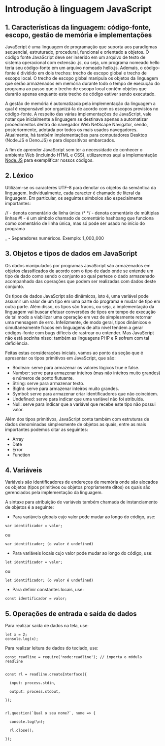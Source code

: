 
# Introdução à linguagem JavaScript

## 1. Características da linguagem: código-fonte, escopo, gestão de memória e implementações
JavaScript é uma linguagem de programação que suporta aos paradigmas sequencial, estruturado, procedural, funcional e orientado a objetos.  O código fonte JavaScript deve
ser inserido em um arquivo de texto de sistema operacional com extensão .js, ou seja, um programa nomeado hello teria seu código-fonte em um arquivo nomeado hello.js.
Ademais, o código-fonte é dividido em dois trechos: trecho de escopo global e trecho de escopo local. O trecho de escopo global manipula os objetos da linguagem que
serão armazenados em memória durante todo o tempo de execução do programa ao passo que o trecho de escopo local contém objetos que durarão apenas enquanto este trecho de
código estiver sendo executado.

A gestão de memória é automatizada pela implementação da linguagem a qual é responsável por organizá-la de acordo com os escopos previstos no código-fonte. 
A respeito das várias implementações de JavaScript, vale notar que inicialmente a linguagem se destinava apenas a automatizar procedimentos dentro do navegador Web NetScape
Navigator, sendo, posteriormente, adotada por todos os mais usados navegadores.  Atualmente, há também implementações para computadores Desktop (Node.JS e Deno.JS) e 
para dispositivos embarcados.

A fim de aprender JavaScript sem ter a necessidade de conhecer o ambiente Web (incluindo HTML e CSS), utilizaremos aqui a implementação [Node.JS](https://nodejs.org/en)
para exemplificar nossos códigos.  

## 2. Léxico
Utilizam-se os caracteres UTF-8 para denotar os objetos da semântica da linguagem.  Individualmente, cada caracter é chamado de literal da linguagem. Em particular,
os seguintes símbolos são especialmente importantes:

// - denota comentário de linha única
/* */ - denota comentário de múltiplas linhas
#! - é um símbolo chamado de comentário hashbang que funciona como comentário de linha única, mas só pode ser usado no início do programa

_ - Separadores numéricos.  Exemplo: 1_000_000 

## 3. Objetos e tipos de dados em JavaScript
Os dados manipulados por programas JavaScript são armazenados em objetos classificados de acordo com o tipo de dado onde se entende um tipo de dado como sendo o conjunto
ao qual pertece o dado armazenado acompanhado das operações que podem ser realizadas com dados deste conjunto.

Os tipos de dados JavaScript são dinâmicos, isto é, uma variável pode assumir um valor de um tipo em uma parte do programa e mudar de tipo em outra parte.  Além disso, os
tipos são fracos, ou seja, a implementação da linguagem vai buscar efetuar conversões de tipos em tempo de execução de tal modo a viabilizar uma operação em vez de
simplesmente retornar uma mensagem de erro.  Infelizmente, de modo geral, tipos dinâmicos e simultaneamente fracos em linguagens de alto nível tendem a gerar códigos-fonte
com bugs difíceis de rastrear ou entender.  Mas JavaScript não está sozinha nisso: também as linguagens PHP e R sofrem com tal deficiência.

Feitas estas considerações iniciais, vamos ao ponto da seção que é apresentar os tipos primitivos em JavaScript, que são:

- Boolean: serve para armazenar os valores lógicos true e false.
- Number: serve para armazenar  inteiros (mas não inteiros muito grandes) e números de ponto flutuante.
- String: serve para armazenar texto.
- BigInt: serve para armazenar  inteiros muito grandes.
- Symbol: serve para armazenar criar identificadores que não coincidem.
- Undefined: serve para indicar que uma variável não foi atribuída.
- Null: serve para indicar que a variável que recebe este tipo não possui valor.

Além dos tipos primitivos, JavaScript conta também com estruturas de dados denominadas simplesmente de objetos as quais, entre as mais importantes podemos citar as seguintes:
- Array
- Date
- Error
- Function

## 4. Variáveis
Variáveis são identificadores de endereços de memória onde são alocados os objetos (tipos primitivos ou objetos propriamente ditos) os quais são gerenciados pela implementação da linguagem.

A sintaxe para atribuição de variáveis também chamada de instanciamento de objetos é a seguinte:

- Para variáveis globais cujo valor pode mudar ao longo do código, use:

```
var identificador = valor;
```

ou 
```
var identificador; (o valor é undefined)
```


- Para variáveis locais cujo valor pode mudar ao longo do código, use:

```
let identificador = valor;
```

ou 
```
let identificador; (o valor é undefined)
```

- Para definir constantes locais, use:

```
const identificador = valor;
```
 
## 5. Operações de entrada e saída de dados
Para realizar saída de dados na tela, use:

```
let x = 2;
console.log(x);
```

Para realizar leitura de dados do teclado, use:

```
const readline = require('node:readline'); // importa o módulo readline


const rl = readline.createInterface({

  input: process.stdin,
  
  output: process.stdout,
  
});


rl.question(`Qual o seu nome?`, nome => {

  console.log(\n);
  
  rl.close();
  
});

```
